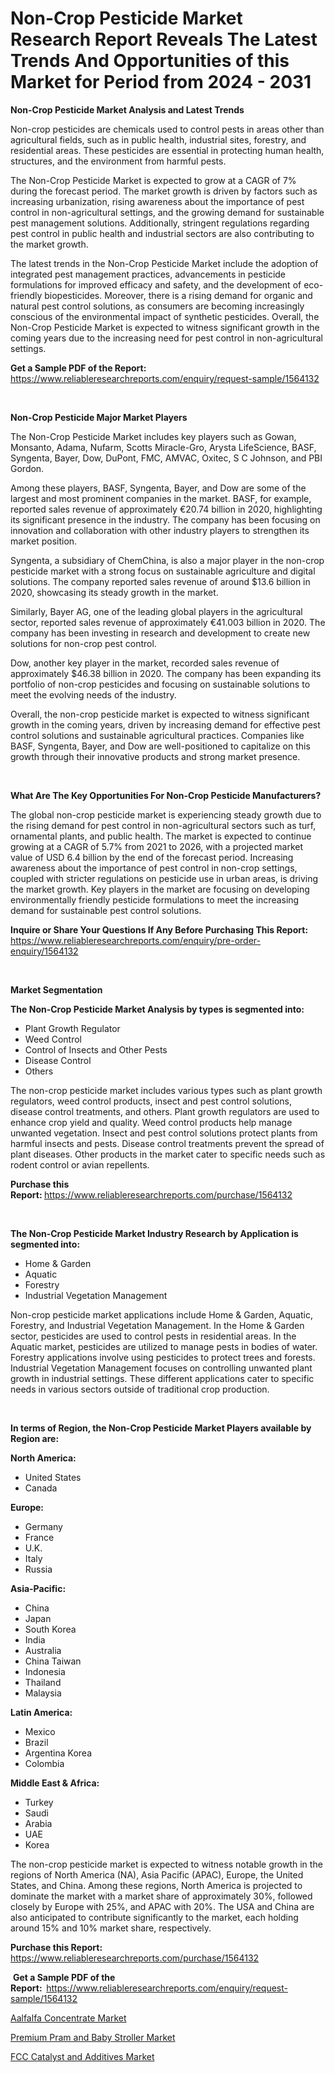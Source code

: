 <p><h1>Non-Crop Pesticide Market Research Report Reveals The Latest Trends And Opportunities of this Market for Period from 2024 - 2031</h1></p><p><strong>Non-Crop Pesticide Market Analysis and Latest Trends</strong></p>
<p><p>Non-crop pesticides are chemicals used to control pests in areas other than agricultural fields, such as in public health, industrial sites, forestry, and residential areas. These pesticides are essential in protecting human health, structures, and the environment from harmful pests.</p><p>The Non-Crop Pesticide Market is expected to grow at a CAGR of 7% during the forecast period. The market growth is driven by factors such as increasing urbanization, rising awareness about the importance of pest control in non-agricultural settings, and the growing demand for sustainable pest management solutions. Additionally, stringent regulations regarding pest control in public health and industrial sectors are also contributing to the market growth.</p><p>The latest trends in the Non-Crop Pesticide Market include the adoption of integrated pest management practices, advancements in pesticide formulations for improved efficacy and safety, and the development of eco-friendly biopesticides. Moreover, there is a rising demand for organic and natural pest control solutions, as consumers are becoming increasingly conscious of the environmental impact of synthetic pesticides. Overall, the Non-Crop Pesticide Market is expected to witness significant growth in the coming years due to the increasing need for pest control in non-agricultural settings.</p></p>
<p><strong>Get a Sample PDF of the Report:&nbsp;</strong> <a href="https://www.reliableresearchreports.com/enquiry/request-sample/1564132">https://www.reliableresearchreports.com/enquiry/request-sample/1564132</a></p>
<p>&nbsp;</p>
<p><strong>Non-Crop Pesticide Major Market Players</strong></p>
<p><p>The Non-Crop Pesticide Market includes key players such as Gowan, Monsanto, Adama, Nufarm, Scotts Miracle-Gro, Arysta LifeScience, BASF, Syngenta, Bayer, Dow, DuPont, FMC, AMVAC, Oxitec, S C Johnson, and PBI Gordon. </p><p>Among these players, BASF, Syngenta, Bayer, and Dow are some of the largest and most prominent companies in the market. BASF, for example, reported sales revenue of approximately €20.74 billion in 2020, highlighting its significant presence in the industry. The company has been focusing on innovation and collaboration with other industry players to strengthen its market position.</p><p>Syngenta, a subsidiary of ChemChina, is also a major player in the non-crop pesticide market with a strong focus on sustainable agriculture and digital solutions. The company reported sales revenue of around $13.6 billion in 2020, showcasing its steady growth in the market.</p><p>Similarly, Bayer AG, one of the leading global players in the agricultural sector, reported sales revenue of approximately €41.003 billion in 2020. The company has been investing in research and development to create new solutions for non-crop pest control.</p><p>Dow, another key player in the market, recorded sales revenue of approximately $46.38 billion in 2020. The company has been expanding its portfolio of non-crop pesticides and focusing on sustainable solutions to meet the evolving needs of the industry.</p><p>Overall, the non-crop pesticide market is expected to witness significant growth in the coming years, driven by increasing demand for effective pest control solutions and sustainable agricultural practices. Companies like BASF, Syngenta, Bayer, and Dow are well-positioned to capitalize on this growth through their innovative products and strong market presence.</p></p>
<p>&nbsp;</p>
<p><strong>What Are The Key Opportunities For Non-Crop Pesticide Manufacturers?</strong></p>
<p><p>The global non-crop pesticide market is experiencing steady growth due to the rising demand for pest control in non-agricultural sectors such as turf, ornamental plants, and public health. The market is expected to continue growing at a CAGR of 5.7% from 2021 to 2026, with a projected market value of USD 6.4 billion by the end of the forecast period. Increasing awareness about the importance of pest control in non-crop settings, coupled with stricter regulations on pesticide use in urban areas, is driving the market growth. Key players in the market are focusing on developing environmentally friendly pesticide formulations to meet the increasing demand for sustainable pest control solutions.</p></p>
<p><strong>Inquire or Share Your Questions If Any Before Purchasing This Report:</strong> <a href="https://www.reliableresearchreports.com/enquiry/pre-order-enquiry/1564132">https://www.reliableresearchreports.com/enquiry/pre-order-enquiry/1564132</a></p>
<p>&nbsp;</p>
<p><strong>Market Segmentation</strong></p>
<p><strong>The Non-Crop Pesticide Market Analysis by types is segmented into:</strong></p>
<p><ul><li>Plant Growth Regulator</li><li>Weed Control</li><li>Control of Insects and Other Pests</li><li>Disease Control</li><li>Others</li></ul></p>
<p><p>The non-crop pesticide market includes various types such as plant growth regulators, weed control products, insect and pest control solutions, disease control treatments, and others. Plant growth regulators are used to enhance crop yield and quality. Weed control products help manage unwanted vegetation. Insect and pest control solutions protect plants from harmful insects and pests. Disease control treatments prevent the spread of plant diseases. Other products in the market cater to specific needs such as rodent control or avian repellents.</p></p>
<p><strong>Purchase this Report:&nbsp;</strong><a href="https://www.reliableresearchreports.com/purchase/1564132">https://www.reliableresearchreports.com/purchase/1564132</a></p>
<p>&nbsp;</p>
<p><strong>The Non-Crop Pesticide Market Industry Research by Application is segmented into:</strong></p>
<p><ul><li>Home & Garden</li><li>Aquatic</li><li>Forestry</li><li>Industrial Vegetation Management</li></ul></p>
<p><p>Non-crop pesticide market applications include Home & Garden, Aquatic, Forestry, and Industrial Vegetation Management. In the Home & Garden sector, pesticides are used to control pests in residential areas. In the Aquatic market, pesticides are utilized to manage pests in bodies of water. Forestry applications involve using pesticides to protect trees and forests. Industrial Vegetation Management focuses on controlling unwanted plant growth in industrial settings. These different applications cater to specific needs in various sectors outside of traditional crop production.</p></p>
<p>&nbsp;</p>
<p><strong>In terms of Region, the Non-Crop Pesticide Market Players available by Region are:</strong></p>
<p>
    <p> <strong> North America: </strong>
        <ul>
            <li>United States</li>
            <li>Canada</li>
        </ul>
        </p> 
    <p> <strong> Europe: </strong>
        <ul>
            <li>Germany</li>
            <li>France</li>
            <li>U.K.</li>
            <li>Italy</li>
            <li>Russia</li>
        </ul>
        </p> 
    <p> <strong> Asia-Pacific: </strong>
        <ul>
            <li>China</li>
            <li>Japan</li>
            <li>South Korea</li>
            <li>India</li>
            <li>Australia</li>
            <li>China Taiwan</li>
            <li>Indonesia</li>
            <li>Thailand</li>
            <li>Malaysia</li>
        </ul>
        </p> 
    <p> <strong> Latin America: </strong>
        <ul>
            <li>Mexico</li>
            <li>Brazil</li>
            <li>Argentina Korea</li>
            <li>Colombia</li>
        </ul>
        </p> 
    <p> <strong> Middle East & Africa: </strong>
        <ul>
            <li>Turkey</li>
            <li>Saudi</li>
            <li>Arabia</li>
            <li>UAE</li>
            <li>Korea</li>
        </ul>
    </p>
    </p>
<p><p>The non-crop pesticide market is expected to witness notable growth in the regions of North America (NA), Asia Pacific (APAC), Europe, the United States, and China. Among these regions, North America is projected to dominate the market with a market share of approximately 30%, followed closely by Europe with 25%, and APAC with 20%. The USA and China are also anticipated to contribute significantly to the market, each holding around 15% and 10% market share, respectively.</p></p>
<p><strong>Purchase this Report: </strong><a href="https://www.reliableresearchreports.com/purchase/1564132">https://www.reliableresearchreports.com/purchase/1564132</a></p>
<p>&nbsp;<strong>Get a Sample PDF of the Report:&nbsp;&nbsp;</strong><a href="https://www.reliableresearchreports.com/enquiry/request-sample/1564132">https://www.reliableresearchreports.com/enquiry/request-sample/1564132</a></p>
<p><strong></strong></p>
<p><p><a href="https://view.publitas.com/reportprime-1/aalfalfa-concentrate-market-size-2024-2031-global-industrial-analysis-key-geographical-regions-market-share-top-key-players-product-types-and-forecast-research-report/">Aalfalfa Concentrate Market</a></p><p><a href="https://view.publitas.com/reportprime-1/premium-pram-and-baby-stroller-market-dynamics-2024-2031-also-about-its-market-trends-projections-and-opportunities/">Premium Pram and Baby Stroller Market</a></p><p><a href="https://view.publitas.com/reportprime-1/fcc-catalyst-and-additives-market-offers-provide-insightful-data-for-the-time-period-from-2024-to-2031-and-also-provide-analysis-based-on-application-type-and-region/">FCC Catalyst and Additives Market</a></p></p>